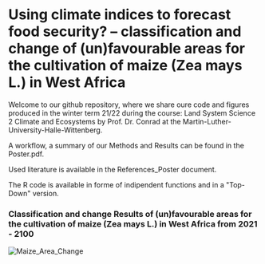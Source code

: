 # Using climate indices to forecast food security? – classification and change of (un)favourable areas for the cultivation of maize (Zea mays L.) in West Africa


Welcome to our github repository, where we share oure code and figures produced in the winter term 21/22 during the course: Land System Science 2 Climate and Ecosystems by Prof. Dr. Conrad at the Martin-Luther-University-Halle-Wittenberg. 

A workflow, a summary of our Methods and Results can be found in the Poster.pdf. 

Used literature is available in the References_Poster document.  

The R code is available in forme of indipendent functions and in a "Top-Down" version. 


### Classification and change Results of (un)favourable areas for the cultivation of maize (Zea mays L.) in West Africa from 2021 - 2100
![Maize_Area_Change](https://github.com/JonnyReGIF/Classification-and-change-of-favourable-areas-of-maize-in-West-Africa/blob/c649bb1d39d97a06dcf0f30d8f1e9cb8c8d28d9d/TPD_GIF_2021_2100_9.gif)
